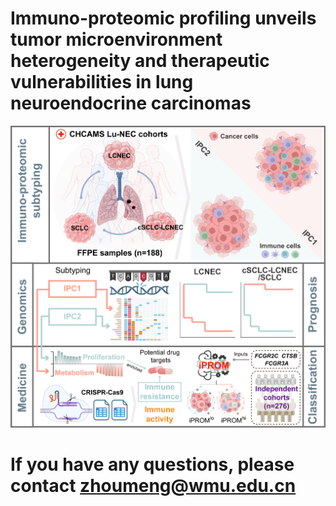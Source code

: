 # Immuno-proteomic profiling unveils tumor microenvironment heterogeneity and therapeutic vulnerabilities in lung neuroendocrine carcinomas</h1>

![image](https://github.com/ZhoulabCPH/iPROM/blob/master/data/Graphical_abstract.png)


# If you have any questions, please contact zhoumeng@wmu.edu.cn

